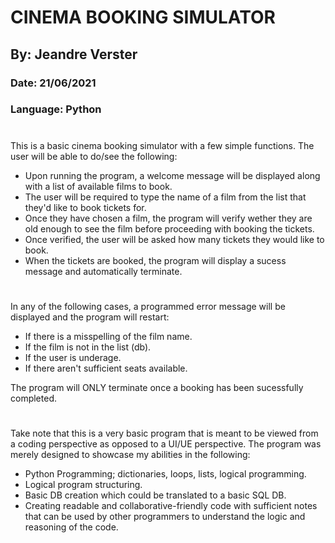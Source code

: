 # CINEMA BOOKING SIMULATOR
## By: Jeandre Verster
### Date: 21/06/2021
### Language: Python
#
This is a basic cinema booking simulator with a few simple functions. The user will be able to do/see the following:

- Upon running the program, a welcome message will be displayed along with a list of available films to book.
- The user will be required to type the name of a film from the list that they'd like to book tickets for.
- Once they have chosen a film, the program will verify wether they are old enough to see the film before proceeding with booking the tickets.
- Once verified, the user will be asked how many tickets they would like to book.
- When the tickets are booked, the program will display a sucess message and automatically terminate.
#
In any of the following cases, a programmed error message will be displayed and the program will restart:

- If there is a misspelling of the film name.
- If the film is not in the list (db).
- If the user is underage.
- If there aren't sufficient seats available.

The program will ONLY terminate once a booking has been sucessfully completed.
#
Take note that this is a very basic program that is meant to be viewed from a coding perspective as opposed to a UI/UE perspective.
The program was merely designed to showcase my abilities in the following:

- Python Programming; dictionaries, loops, lists, logical programming.
- Logical program structuring.
- Basic DB creation which could be translated to a basic SQL DB.
- Creating readable and collaborative-friendly code with sufficient notes that can be used by other programmers to understand the logic and reasoning of the code.
